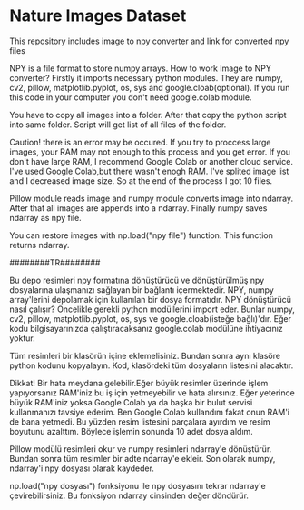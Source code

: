 # Nature Images Dataset
This repository includes image to npy converter and link for converted npy files

  NPY is a file format to store numpy arrays. How to work Image to NPY converter? Firstly it imports necessary python modules.
They are numpy, cv2, pillow, matplotlib.pyplot, os, sys and google.cloab(optional). If you run this code in your computer you don't need google.colab module.

  You have to copy all images into a folder. After that copy the python script into same folder. Script will get list of all files of the folder.
  
  Caution! there is an error may be occured. If you try to proccess large images, your RAM may not enough to this process and you get error.
If you don't have large RAM, I recommend Google Colab or another cloud service. I've used Google Colab,but there wasn't enogh RAM. 
I've splited image list and I decreased image size. So at the end of the process I got 10 files.

  Pillow module reads image and numpy module converts image into ndarray. After that all images are appends into a ndarray. Finally numpy saves ndarray as npy file.

  You can restore images with np.load("npy file") function. This function returns ndarray.

########TR########

 Bu depo resimleri npy formatına dönüştürücü ve dönüştürülmüş npy dosyalarına ulaşmanızı sağlayan bir bağlantı içermektedir.
 NPY, numpy array'lerini depolamak için kullanılan bir dosya formatıdır. NPY dönüştürücü nasıl çalışır? Öncelikle gerekli python modüllerini import eder.
 Bunlar numpy, cv2, pillow, matplotlib.pyplot, os, sys ve google.cloab(isteğe bağlı)'dır. 
 Eğer kodu bilgisayarınızda çalıştıracaksanız google.colab modülüne ihtiyacınız yoktur.
 
 Tüm resimleri bir klasörün içine eklemelisiniz. Bundan sonra aynı klasöre python kodunu kopyalayın. Kod, klasördeki tüm dosyaların listesini alacaktır.
 
 Dikkat! Bir hata meydana gelebilir.Eğer büyük resimler üzerinde işlem yapıyorsanız RAM'iniz bu iş için yetmeyebilir ve hata alırsınız. 
 Eğer yeterince büyük RAM'iniz yoksa Google Colab ya da başka bir bulut servisi kullanmanızı tavsiye ederim. Ben Google Colab kullandım fakat onun RAM'i de bana yetmedi. 
 Bu yüzden resim listesini parçalara ayırdım ve resim boyutunu azalttım. Böylece işlemin sonunda 10 adet dosya aldım.
 
 Pillow modülü resimleri okur ve numpy resimleri ndarray'e dönüştürür. Bundan sonra tüm resimler bir adte ndarray'e ekleir. Son olarak numpy, ndarray'i npy dosyası olarak kaydeder.
 
 np.load("npy dosyası") fonksiyonu ile npy dosyasını tekrar ndarray'e çevirebilirsiniz. Bu fonksiyon ndarray cinsinden değer döndürür.
